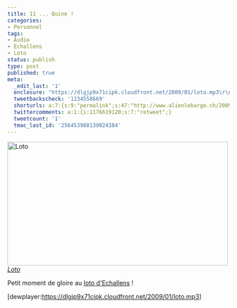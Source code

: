 ```yaml
---
title: 11 ... Quine !
categories:
- Personnel
tags:
- Audio
- Echallens
- Loto
status: publish
type: post
published: true
meta:
  _edit_last: '1'
  enclosure: "https://dlgjp9x71cipk.cloudfront.net/2009/01/loto.mp3\r\n1710939\r\naudio/mpeg\r\n"
  tweetbackscheck: '1234558669'
  shorturls: a:7:{s:9:"permalink";s:47:"http://www.alienlebarge.ch/2009/01/23/11-quine/";s:7:"tinyurl";s:25:"http://tinyurl.com/b3lgzv";s:4:"isgd";s:17:"http://is.gd/imWN";s:5:"bitly";s:19:"http://bit.ly/16o2F";s:5:"snipr";s:22:"http://snipr.com/bak2g";s:5:"snurl";s:22:"http://snurl.com/bak2g";s:7:"snipurl";s:24:"http://snipurl.com/bak2g";}
  twittercomments: a:1:{i:1176619120;s:7:"retweet";}
  tweetcount: '1'
  tmac_last_id: '256453988139024384'
---
```

<img src="http://farm4.static.flickr.com/3128/3166365715_3999b59a83.jpg" alt="Loto" width="500" height="281" />
<a title="Loto de alienlebarge, sur Flickr" href="http://www.flickr.com/photos/alienlebarge/3166365715/"><em>Loto</em></a>

Petit moment de gloire au <a title="Gallerie Flickr du loto d'Echallens" href="http://www.flickr.com/photos/alienlebarge/sets/72157612102051357/">loto d'Echallens</a> !

[dewplayer:https://dlgjp9x71cipk.cloudfront.net/2009/01/loto.mp3]
